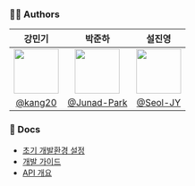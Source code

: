 ### 🧑‍💻 Authors

|                                     강민기                                      |                                     박준하                                      |                                     설진영                                      |
|:----------------------------------------------------------------------------:|:----------------------------------------------------------------------------:|:----------------------------------------------------------------------------:|
| <img src="https://avatars.githubusercontent.com/u/75325326?v=4" width="80"/> | <img src="https://avatars.githubusercontent.com/u/67590577?v=4" width="80"/> | <img src="https://avatars.githubusercontent.com/u/70826982?v=4" width="80"/> |
|                     [@kang20](https://github.com/kang20)                     |                 [@Junad-Park](https://github.com/Junad-Park)                 |                    [@Seol-JY](https://github.com/Seol-JY)                    |

### 📜 Docs

- [초기 개발환경 설정](https://kyxxn.notion.site/fdf5a3a523f040328a9c68d4377ff997?pvs=74)
- [개발 가이드](https://kyxxn.notion.site/9a2670768f784ea5bb3ca8f044ede895)
- [API 개요](https://kyxxn.notion.site/API-e775e161efa6459583a0ee0d586c4d19)
